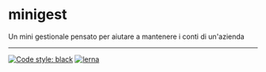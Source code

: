 # minigest

Un mini gestionale pensato per aiutare a mantenere i conti di un'azienda

---

[![Code style: black](https://img.shields.io/badge/code%20style-black-000000.svg)](https://github.com/psf/black)
[![lerna](https://img.shields.io/badge/maintained%20with-lerna-cc00ff.svg)](https://lerna.js.org/)
